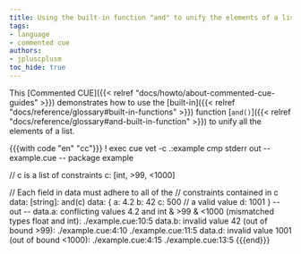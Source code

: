 ```yaml
---
title: Using the built-in function "and" to unify the elements of a list
tags:
- language
- commented cue
authors:
- jpluscplusm
toc_hide: true
---
```


This [Commented CUE]({{< relref "docs/howto/about-commented-cue-guides" >}})
demonstrates how to use the
[built-in]({{< relref "docs/reference/glossary#built-in-functions" >}})
function
[`and()`]({{< relref "docs/reference/glossary#and-built-in-function" >}})
to unify all the elements of a list.

{{{with code "en" "cc"}}}
! exec cue vet -c .:example
cmp stderr out
-- example.cue --
package example

// c is a list of constraints
c: [int, >99, <1000]

// Each field in data must adhere to all of the
// constraints contained in c
data: [string]: and(c)
data: {
	a: 4.2
	b: 42
	c: 500 // a valid value
	d: 1001
}
-- out --
data.a: conflicting values 4.2 and int & >99 & <1000 (mismatched types float and int):
    ./example.cue:10:5
data.b: invalid value 42 (out of bound >99):
    ./example.cue:4:10
    ./example.cue:11:5
data.d: invalid value 1001 (out of bound <1000):
    ./example.cue:4:15
    ./example.cue:13:5
{{{end}}}
